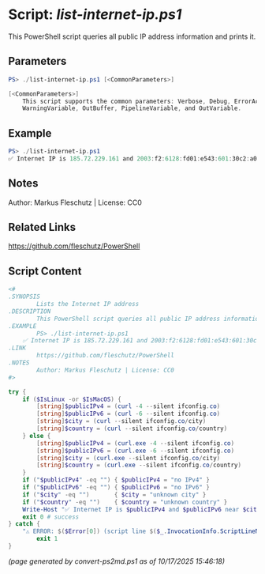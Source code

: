 Script: *list-internet-ip.ps1*
========================

This PowerShell script queries all public IP address information and prints it.

Parameters
----------
```powershell
PS> ./list-internet-ip.ps1 [<CommonParameters>]

[<CommonParameters>]
    This script supports the common parameters: Verbose, Debug, ErrorAction, ErrorVariable, WarningAction, 
    WarningVariable, OutBuffer, PipelineVariable, and OutVariable.
```

Example
-------
```powershell
PS> ./list-internet-ip.ps1
✅ Internet IP is 185.72.229.161 and 2003:f2:6128:fd01:e543:601:30c2:a028 near Munich, Germany.

```

Notes
-----
Author: Markus Fleschutz | License: CC0

Related Links
-------------
https://github.com/fleschutz/PowerShell

Script Content
--------------
```powershell
<#
.SYNOPSIS
        Lists the Internet IP address
.DESCRIPTION
        This PowerShell script queries all public IP address information and prints it.
.EXAMPLE
        PS> ./list-internet-ip.ps1
	✅ Internet IP is 185.72.229.161 and 2003:f2:6128:fd01:e543:601:30c2:a028 near Munich, Germany.
.LINK
        https://github.com/fleschutz/PowerShell
.NOTES
        Author: Markus Fleschutz | License: CC0
#>

try {
	if ($IsLinux -or $IsMacOS) {
		[string]$publicIPv4 = (curl -4 --silent ifconfig.co)
		[string]$publicIPv6 = (curl -6 --silent ifconfig.co)
		[string]$city = (curl --silent ifconfig.co/city)
		[string]$country = (curl --silent ifconfig.co/country)
	} else {
		[string]$publicIPv4 = (curl.exe -4 --silent ifconfig.co)
		[string]$publicIPv6 = (curl.exe -6 --silent ifconfig.co)
		[string]$city = (curl.exe --silent ifconfig.co/city)
		[string]$country = (curl.exe --silent ifconfig.co/country)
	}
	if ("$publicIPv4" -eq "") { $publicIPv4 = "no IPv4" }
	if ("$publicIPv6" -eq "") { $publicIPv6 = "no IPv6" }
	if ("$city" -eq "")       { $city = "unknown city" }
	if ("$country" -eq "")    { $country = "unknown country" }
	Write-Host "✅ Internet IP is $publicIPv4 and $publicIPv6 near $city, $country."
	exit 0 # success
} catch {
	"⚠️ ERROR: $($Error[0]) (script line $($_.InvocationInfo.ScriptLineNumber))"
        exit 1
}
```

*(page generated by convert-ps2md.ps1 as of 10/17/2025 15:46:18)*

